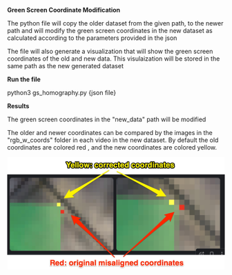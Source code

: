**Green Screen Coordinate Modification**

The python file will copy the older dataset from the given path, to the newer path and will modify the green screen coordinates in the new dataset as calculated according to the parameters provided in the json

The file will also generate a visualization that will show the green screen coordinates of the old and new data. This visulaization will be stored in the same path as the new generated dataset

**Run the file**

python3 gs_homography.py {json file}

**Results**

The green screen coordinates in the "new_data" path will be modified

The older and newer coordinates can be compared by the images in the "rgb_w_coords" folder in each video in the new dataset. By default the old coordinates are colored red , and the new coordinates are colored yellow.

![zoomed in result images](image111.jpg)
